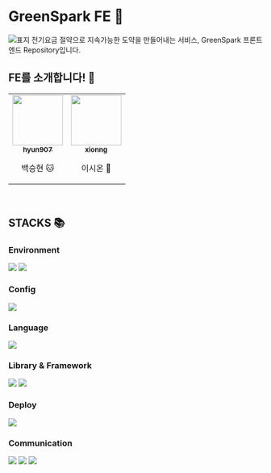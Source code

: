 # GreenSpark FE 🌱
![표지](https://github.com/user-attachments/assets/dcbe742f-1a4b-4f95-bc61-f6a4cc5ee51c)
전기요금 절약으로 지속가능한 도약을 만들어내는 서비스, GreenSpark 프론트엔드 Repository입니다.
<br>
## FE를 소개합니다! 🦁
<div align=center><table>
        <td align="center"><a href="https://github.com/hyun907"><img src="https://avatars.githubusercontent.com/u/159671505?v=4" width="100px;" alt=""/><br /><sub><b>hyun907</b></sub></a><p>백승현 🐱</p></td>
        <td align="center"><a href="https://github.com/xionng"><img src="https://avatars.githubusercontent.com/u/105385612?v=4" width="100px;" alt=""/><br /><sub><b>xionng</b></sub></a><p>이시온 🐰</p></td>
   </tr>
</table></div>
<br>

## STACKS 📚

### Environment
<span>
<img src="https://img.shields.io/badge/github-181717?style=for-the-badge&logo=github&logoColor=white">
<img src="https://img.shields.io/badge/git-F05032?style=for-the-badge&logo=git&logoColor=white"></span>

### Config
<img src="https://img.shields.io/badge/yarn-2C8EBB?style=for-the-badge&logo=yarn&logoColor=white"> 

### Language
<img src="https://img.shields.io/badge/typescript-3178C6?style=for-the-badge&logo=typescript&logoColor=white"> 

### Library & Framework
<span><img src="https://img.shields.io/badge/react-2e2e2e?style=for-the-badge&logo=react&logoColor=61DAFB"> 
<img src="https://img.shields.io/badge/next.js-000000?style=for-the-badge&logo=next.js&logoColor=white"> 
</span>

### Deploy
<span><img src="https://img.shields.io/badge/vercel-000000?style=for-the-badge&logo=vercel&logoColor=white"></span>

### Communication
<span>
<img src="https://img.shields.io/badge/discord-5865F2?style=for-the-badge&logo=discord&logoColor=white">  
<img src="https://img.shields.io/badge/notion-000000?style=for-the-badge&logo=notion&logoColor=white">
<img src="https://img.shields.io/badge/figma-F24E1E?style=for-the-badge&logo=notion&logoColor=white"></span>


  
  
  
  <br>
  

 
